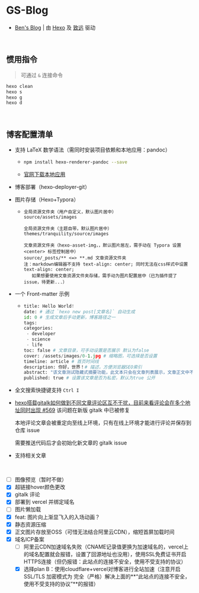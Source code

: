 # GS-Blog
- [Ben's Blog](http://www.ben43.cn/) | 由 [Hexo](https://hexo.io/) 及 [致远](https://github.com/hooozen/hexo-theme-tranquility) 驱动

<br />

## 惯用指令

> 可通过 `&` 连接命令

```bash
hexo clean
hexo s
hexo g
hexo d
```

<br />

## 博客配置清单

- 支持 LaTeX 数学语法（需同时安装项目依赖和本地应用：pandoc）

  - ```bash
    npm install hexo-renderer-pandoc --save
    ```

  - [官网下载本地应用](https://pandoc.org/installing.html)

- 博客部署（hexo-deployer-git）

- 图片存储（Hexo+Typora）

  - ```
    全局资源文件夹（用户自定义，默认图片居中）
    source/assets/images
    
    全局资源文件夹（主题自带，默认图片居中）
    themes/tranquility/source/images
    
    文章资源文件夹（hexo-asset-img，，默认图片居左，需手动在 Typora 设置 <center> 标签控制居中）
    source/_posts/** <=> **.md 文章资源文件夹
    注：markdown编辑器不支持 text-align: center; 同时无法在css样式中设置 text-align: center;
       如果想要使用文章资源文件夹存储，需手动为图片配置居中（已为插件提了issue，待更新...）
    ```

- 一个 Front-matter 示例

  - ```python
    title: Hello World!
    date: # 通过 `hexo new post[文章名]` 自动生成
    id: 0 # 生成文章后手动更新，博客路径之一
    tags:
    categories: 
     - developer
     - science
     - life
    toc: false # 文章目录，可手动设置是否展示 默认为false
    cover: /assets/images/0-1.jpg # 缩略图，可选择是否设置
    timeline: article # 首页时间线
    description: 你好，世界！# 描述，方便浏览器SEO索引
    abstract: "该文章测试隐藏式摘要功能，此文本只会在文章列表展示，文章正文中不再出现。" # 优先级比 <!-- more --> 高
    published: true # 设置该文章是否为私密，默认为true 公开
    ```

- 全文搜索快捷键支持 `Ctrl I`

- [hexo搭载gitalk如何做到不同文章评论区互不干扰，目前来看评论会在多个地址同时出现 #569](https://github.com/gitalk/gitalk/issues/569) 该问题在新版 gitalk 中已被修复

  本地评论文章会被重定向至线上环境，只有在线上环境才能进行评论并保存到仓库 issue

  需要推送代码后才会初始化新文章的 gitalk issue

- 支持相关文章

<br />

- [ ] 图像预览（暂时不做）
- [x] 超链接hover颜色更改
- [x] gitalk 评论
- [x] 部署到 vercel 并绑定域名
- [ ] 图片懒加载
- [x] feat: 图片向上渐显飞入的入场动画？
- [x] 静态资源压缩
- [x] 正文图片存放至OSS（可惜无法结合阿里云CDN），缩短首屏加载时间
- [x] 域名ICP备案
  - [ ] 阿里云CDN加速域名失败（CNAME记录值更换为加速域名的，vercel上的域名配置就会报错，设置了回源地址也没用），使用SSL免费证书开启HTTPS连接（但仍报错：此站点的连接不安全，使用不受支持的协议）
  - [x] 选择plan B：使用cloudflare+vercel对博客进行全站加速（注意开启SSL/TLS 加密模式为 完全（严格）解决上面的**“此站点的连接不安全，使用不受支持的协议”**的报错）
